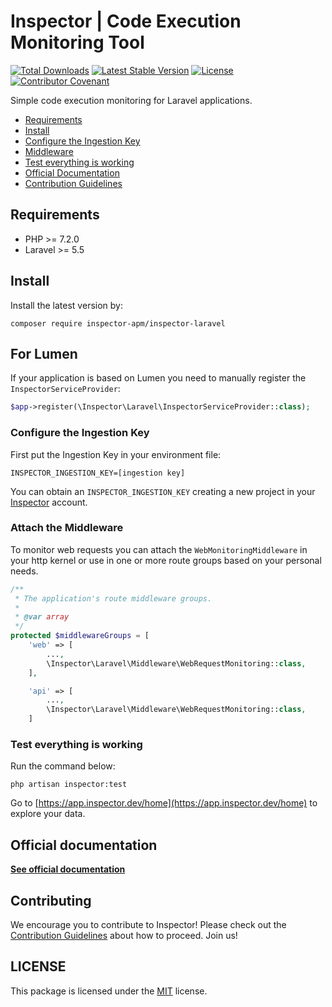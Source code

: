 # Inspector | Code Execution Monitoring Tool

[![Total Downloads](https://poser.pugx.org/inspector-apm/inspector-laravel/downloads)](//packagist.org/packages/inspector-apm/inspector-laravel)
[![Latest Stable Version](https://poser.pugx.org/inspector-apm/inspector-laravel/v/stable)](https://packagist.org/packages/inspector-apm/inspector-laravel)
[![License](https://poser.pugx.org/inspector-apm/inspector-laravel/license)](//packagist.org/packages/inspector-apm/inspector-laravel)
[![Contributor Covenant](https://img.shields.io/badge/Contributor%20Covenant-2.1-4baaaa.svg)](code_of_conduct.md)

Simple code execution monitoring for Laravel applications.

- [Requirements](#requirements)
- [Install](#install)
- [Configure the Ingestion Key](#key)
- [Middleware](#middleware)
- [Test everything is working](#test)
- [Official Documentation](https://docs.inspector.dev)
- [Contribution Guidelines](#contribution)

<a name="requirements"></a>

## Requirements

- PHP >= 7.2.0
- Laravel >= 5.5

<a name="install"></a>

## Install

Install the latest version by:

```
composer require inspector-apm/inspector-laravel
```

## For Lumen
If your application is based on Lumen you need to manually register the `InspectorServiceProvider`:

```php
$app->register(\Inspector\Laravel\InspectorServiceProvider::class);
```


<a name="key"></a>

### Configure the Ingestion Key

First put the Ingestion Key in your environment file:

```
INSPECTOR_INGESTION_KEY=[ingestion key]
```

You can obtain an `INSPECTOR_INGESTION_KEY` creating a new project in your [Inspector](https://www.inspector.dev) account.

<a name="middleware"></a>

### Attach the Middleware

To monitor web requests you can attach the `WebMonitoringMiddleware` in your http kernel or use in one or more route groups based on your personal needs.

```php
/**
 * The application's route middleware groups.
 *
 * @var array
 */
protected $middlewareGroups = [
    'web' => [
        ...,
        \Inspector\Laravel\Middleware\WebRequestMonitoring::class,
    ],

    'api' => [
        ...,
        \Inspector\Laravel\Middleware\WebRequestMonitoring::class,
    ]
```

<a name="test"></a>

### Test everything is working

Run the command below:

```
php artisan inspector:test
```

Go to [https://app.inspector.dev/home](https://app.inspector.dev/home) to explore your data.

## Official documentation

**[See official documentation](https://docs.inspector.dev/platforms/laravel)**

<a name="contribution"></a>

## Contributing

We encourage you to contribute to Inspector! Please check out the [Contribution Guidelines](CONTRIBUTING.md) about how to proceed. Join us!

## LICENSE

This package is licensed under the [MIT](LICENSE) license.
